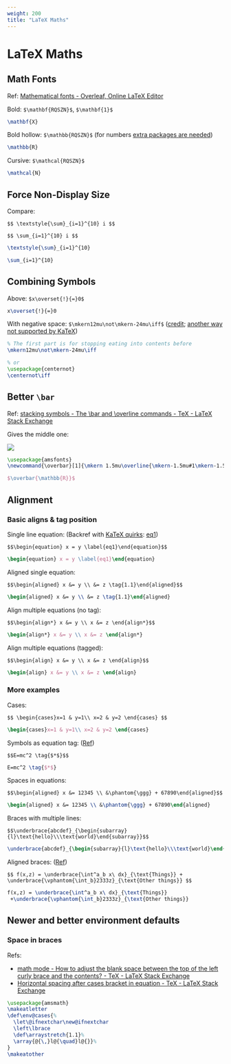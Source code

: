 ```yaml
---
weight: 200
title: "LaTeX Maths"
---
```


# LaTeX Maths

## Math Fonts

Ref: [Mathematical fonts - Overleaf, Online LaTeX Editor](https://www.overleaf.com/learn/latex/Mathematical_fonts)

Bold: `$\mathbf{RQSZN}$`, `$\mathbf{1}$`

```latex
\mathbf{X}
```

Bold hollow: `$\mathbb{RQSZN}$` (for numbers [extra packages are needed](https://tex.stackexchange.com/a/583600))

```latex
\mathbb{R}
```

Cursive: `$\mathcal{RQSZN}$`

```latex
\mathcal{N}
```

## Force Non-Display Size

Compare:

`$$
\textstyle{\sum}_{i=1}^{10} i
$$`

`$$
\sum_{i=1}^{10} i
$$`

```latex
\textstyle{\sum}_{i=1}^{10}

\sum_{i=1}^{10}
```

## Combining Symbols

Above: `$x\overset{!}{=}0$`

```latex
x\overset{!}{=}0
```

With negative space: `$\mkern12mu\not\mkern-24mu\iff$` \([credit](https://tex.stackexchange.com/a/67913/206709); [another way not supported by KaTeX](https://tex.stackexchange.com/a/75362)\)

```latex
% The first part is for stopping eating into contents before
\mkern12mu\not\mkern-24mu\iff

% or
\usepackage{centernot}
\centernot\iff
```


## Better `\bar`

Ref: [stacking symbols - The \bar and \overline commands - TeX - LaTeX Stack Exchange](https://tex.stackexchange.com/a/22134)

Gives the middle one:

![](https://i.stack.imgur.com/kN66B.png)

```latex
\usepackage{amsfonts}
\newcommand{\overbar}[1]{\mkern 1.5mu\overline{\mkern-1.5mu#1\mkern-1.5mu}\mkern 1.5mu}

$\overbar{\mathbb{R}}$
```

## Alignment

### Basic aligns & tag position

Single line equation: (Backref with [KaTeX quirks](https://github.com/KaTeX/KaTeX/issues/2003#issuecomment-843991794): [eq1](/programming/latex-friends/latex-maths/#eq1))


`$$\begin{equation} x = y \label{eq1}\end{equation}$$`

```latex
\begin{equation} x = y \label{eq1}\end{equation}
```

<!-- `$$x = y \tag{1.1}$$`

```latex
$$x = y \label{eq1.1}\tag{1.1}$$
``` -->

<!-- ![Equation  with tag](/img/latex_equation.png) -->

Aligned single equation:

`$$\begin{aligned} x &= y \\ &= z \tag{1.1}\end{aligned}$$`

<!-- ![Aligned single equations with tag](/img/latex_aligned.png) -->

```latex
\begin{aligned} x &= y \\ &= z \tag{1.1}\end{aligned}
```

Align multiple equations (no tag):

`$$\begin{align*} x &= y \\ x &= z \end{align*}$$`

<!-- ![Align multiple equations with no tag](/img/latex_align_star.png) -->

```latex
\begin{align*} x &= y \\ x &= z \end{align*}
```

Align multiple equations (tagged):

`$$\begin{align} x &= y \\ x &= z \end{align}$$`

<!-- ![Align multiple equations with tag](/img/latex_align.png) -->

```latex
\begin{align} x &= y \\ x &= z \end{align}
```

### More examples

Cases:

`$$
\begin{cases}x=1 & y=1\\ x=2 & y=2 \end{cases}
$$`

```latex
\begin{cases}x=1 & y=1\\ x=2 & y=2 \end{cases}
```

Symbols as equation tag: \([Ref](https://tex.stackexchange.com/questions/12026/)\)

`$$E=mc^2 \tag{$*$}$$`

```latex
E=mc^2 \tag{$*$}
```

Spaces in equations:

`$$\begin{aligned} x &= 12345 \\ &\phantom{\ggg} + 67890\end{aligned}$$`

```latex
\begin{aligned} x &= 12345 \\ &\phantom{\ggg} + 67890\end{aligned}
```

Braces with multiple lines:

`$$\underbrace{abcdef}_{\begin{subarray}{l}\text{hello}\\\text{world}\end{subarray}}$$`

```latex
\underbrace{abcdef}_{\begin{subarray}{l}\text{hello}\\\text{world}\end{subarray}}
```

Aligned braces: \([Ref](https://tex.stackexchange.com/a/585309)\)

`$$ f(x,z) = \underbrace{\int^a_b x\ dx}_{\text{Things}} + \underbrace{\vphantom{\int_b}2333z}_{\text{Other things}} $$`

```latex
f(x,z) = \underbrace{\int^a_b x\ dx}_{\text{Things}}
 +\underbrace{\vphantom{\int_b}2333z}_{\text{Other things}}
```

## Newer and better environment defaults

### Space in braces

Refs:

- [math mode - How to adjust the blank space between the top of the left curly brace and the contents? - TeX - LaTeX Stack Exchange](https://tex.stackexchange.com/a/115228)
- [Horizontal spacing after cases bracket in equation - TeX - LaTeX Stack Exchange](https://tex.stackexchange.com/a/173086)

```latex
\usepackage{amsmath}
\makeatletter
\def\env@cases{%
  \let\@ifnextchar\new@ifnextchar
  \left\lbrace
  \def\arraystretch{1.1}%
  \array{@{\,}l@{\quad}l@{}}%
}
\makeatother
```
